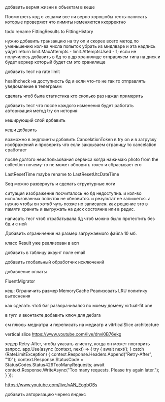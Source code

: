 ﻿
добавить вермя жизни к объектам в кеше

Посмотреть код с кешами все ли верно 
хорошобы тесты написать которые проверяют что лимиты изменяются ккорректно

todo rename FittingResults to FittingHistory

нужно добавить транзакцию на try on
и скорее всего метод по уменьшению кол-ва числа попыток убрать из мидлваре 
и эта надпись уйдет return limit.MaxAttempts - limit.AttemptsUsed - 1;
если не получилось добавить в бд то в др хранилище отправляем типа на диск и будет воркер который будет см это хранилище

добавить тест на rate limit

healthcheck на доступность бд и если что-то не так то отправлять уведомление в телеграмм

сделать чтоб была статистика кто сколько раз нажал примерить

добавить тест что после каждого изменения будет работать авторизация
метод try on история

кеширующий слой добавить

кеши добавить

возможно в эндпоинты добавить CancelationToken в try on и в загрузку изображений и проверить что если закрываем страницу то cancelation сработает

после долгого неиспользования сервиса когда нажимаю photo from the collection почему-то не может обновить токен и сбрасывает его

LastResetTime maybe rename to LastResetUtcDateTime

Seq можно развернуть и сделать структурные логи

ситуация изображение посчиталось но бд недоступна. и кол-во использованных попыток не обновится. и результат не запишется.
а нужно чтобы он хотяб чуть позже но записался.
как решение это в памяти хранить и выгружать на диск состояние или в редис.

написать тест чтоб отрабатывала бд
чтоб можно было протестить без бд и с ней

Добавить ограничение на размер загружаемого файла 10 мб.

класс Result уже реализован в асп

добавить  в таблицу акаунт поле email

добавить глобальный обработчик исключений

добавление оплаты

FluentMigrator

кеш:
Ограничить размер MemoryCache
Реализовать LRU политику вытеснения

как сделать чтоб бэr разворачивался по моему домену virtual-fit.one

в гугл и вконтакте добавить ключ для дебага

см плюсы медиатра и переписать на медиатр и vitrticalSlice architecture

vertical slice https://www.youtube.com/live/dnvi0B76ekg

 хедер Retry-After, чтобы указать клиенту, когда он может повторить запрос.
 app.Use(async (context, next) =>
{
    try
    {
        await next();
    }
    catch (RateLimitException)
    {
        context.Response.Headers.Append("Retry-After", "10");
        context.Response.StatusCode = StatusCodes.Status429TooManyRequests;
        await context.Response.WriteAsync("Too many requests. Please try again later.");
    }
});

https://www.youtube.com/live/vAN_EogbO6s

добавить авторизацию череез яндекс